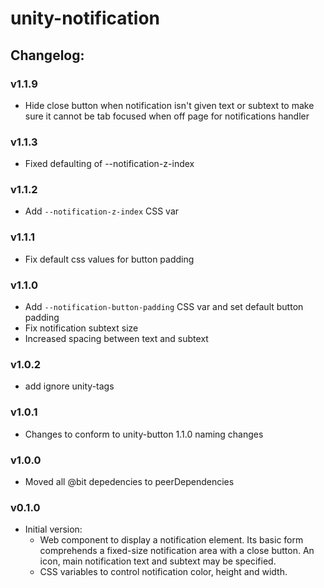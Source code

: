 # unity-notification

## Changelog:

### v1.1.9
- Hide close button when notification isn't given text or subtext to make sure it cannot be tab focused when off page for notifications handler

### v1.1.3
- Fixed defaulting of --notification-z-index

### v1.1.2
- Add `--notification-z-index` CSS var

### v1.1.1
- Fix default css values for button padding

### v1.1.0
- Add `--notification-button-padding` CSS var and set default button padding
- Fix notification subtext size
- Increased spacing between text and subtext

### v1.0.2
- add ignore unity-tags

### v1.0.1
- Changes to conform to unity-button 1.1.0 naming changes

### v1.0.0
- Moved all @bit depedencies to peerDependencies

### v0.1.0
- Initial version:
  - Web component to display a notification element. Its basic form comprehends a fixed-size notification area with a close button. An icon, main notification text and subtext may be specified.
  - CSS variables to control notification color, height and width.
